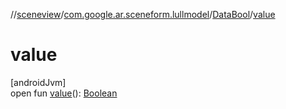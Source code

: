 //[sceneview](../../../index.md)/[com.google.ar.sceneform.lullmodel](../index.md)/[DataBool](index.md)/[value](value.md)

# value

[androidJvm]\
open fun [value](value.md)(): [Boolean](https://kotlinlang.org/api/latest/jvm/stdlib/kotlin/-boolean/index.html)
